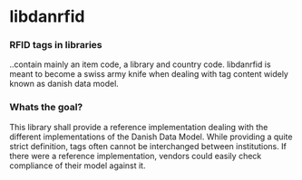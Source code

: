 # libdanrfid
### RFID tags in libraries  
..contain mainly an item code, a library and country code. libdanrfid is meant to become a swiss army knife when dealing with tag content widely known as danish data model.

### Whats the goal?

This library shall provide a reference implementation dealing with the different implementations of the Danish Data Model. While providing a quite strict definition, tags often cannot be interchanged between institutions. If there were a reference implementation, vendors could easily check compliance of their model against it.
